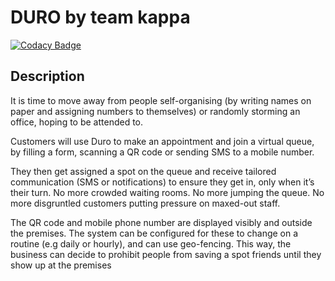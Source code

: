 # DURO by team kappa

[![Codacy Badge](https://app.codacy.com/project/badge/Grade/57e3873561594453a85d0a2a015949e4)](https://app.codacy.com/gh/PipelineV2/duro-kappa/dashboard?utm_source=gh&utm_medium=referral&utm_content=&utm_campaign=Badge_grade)

## Description
It is time to move away from people self-organising (by writing names on paper and assigning numbers to themselves) or randomly storming an office, hoping to be attended to.

Customers will use Duro to make an appointment and join a virtual queue, by filling a form, scanning a QR code or sending SMS to a mobile number. 

They then get assigned a spot on the queue and receive tailored communication (SMS or notifications) to ensure they get in, only when it’s their turn. No more crowded waiting rooms. No more jumping the queue. No more disgruntled customers putting pressure on maxed-out staff.

The QR code and mobile phone number are displayed visibly and outside the premises. The system can be configured for these to change on a routine (e.g daily or hourly), and can use geo-fencing. This way, the business can decide to prohibit people from saving a spot friends until they show up at the premises


